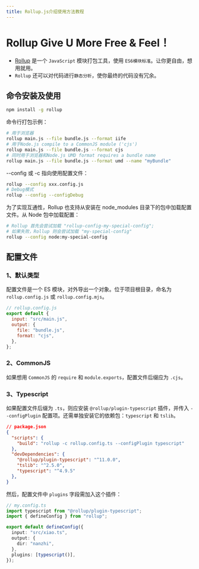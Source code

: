 ```yaml
---
title: Rollup.js介绍使用方法教程
---
```


# Rollup Give U More Free & Feel！

- [Rollup](https://github.com/rollup/rollup) 是一个 `JavaScript` 模块打包工具，使用 `ES6模块标准`。让你更自由，想用就用。
- `Rollup` 还可以对代码进行`静态分析`，使你最终的代码没有冗余。

## 命令安装及使用

```bash
npm install -g rollup
```

命令行打包示例：

```bash
# 用于浏览器
rollup main.js --file bundle.js --format iife
# 用于Node.js compile to a CommonJS module ('cjs')
rollup main.js --file bundle.js --format cjs
# 同时用于浏览器和Node.js UMD format requires a bundle name
rollup main.js --file bundle.js --format umd --name "myBundle"
```

--config 或 -c 指向使用配置文件：

```bash
rollup --config xxx.config.js
# Debug模式
rollup --config --configDebug
```

为了实现互通性，Rollup 也支持从安装在 node_modules 目录下的包中加载配置文件。从 Node 包中加载配置：

```bash
# Rollup 首先会尝试加载 "rollup-config-my-special-config";
# 如果失败，Rollup 则会尝试加载 "my-special-config"
rollup --config node:my-special-config
```

## 配置文件

### 1、默认类型

配置文件是一个 ES 模块，对外导出一个对象。位于项目根目录，命名为 `rollup.config.js` 或 `rollup.config.mjs`。

```js
// rollup.config.js
export default {
  input: "src/main.js",
  output: {
    file: "bundle.js",
    format: "cjs",
  },
};
```

### 2、CommonJS

如果想用 `CommonJS` 的 `require` 和 `module.exports`，配置文件后缀应为 `.cjs`。

### 3、Typescript

如果配置文件后缀为 `.ts`，则应安装 `@rollup/plugin-typescript` 插件，并传入 `--configPlugin` 配置项。还需单独安装它的依赖包：`typescript` 和 `tslib`。

```json
// package.json
{
  "scripts": {
    "build": "rollup -c rollup.config.ts --configPlugin typescript"
  },
  "devDependencies": {
    "@rollup/plugin-typescript": "^11.0.0",
    "tslib": "^2.5.0",
    "typescript": "^4.9.5"
  },
}
```

然后，配置文件中 `plugins` 字段需加入这个插件：

```ts
// my.config.ts
import typescript from "@rollup/plugin-typescript";
import { defineConfig } from "rollup";

export default defineConfig({
  input: "src/xiao.ts",
  output: {
    dir: "nanzhi",
  },
  plugins: [typescript()],
});
```
